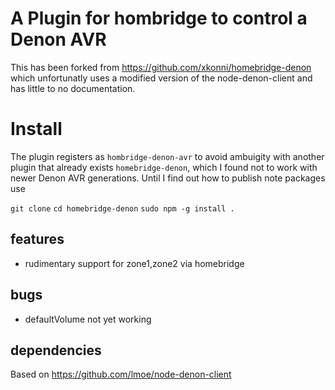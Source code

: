 # A Plugin for hombridge to control a Denon AVR

This has been forked from https://github.com/xkonni/homebridge-denon which unfortunatly uses a modified version of
the node-denon-client and has little to no documentation.

# Install

The plugin registers as `hombridge-denon-avr` to avoid ambuigity with another plugin that already exists `homebridge-denon`,
which I found not to work with newer Denon AVR generations. Until I find out how to publish note packages use

`git clone`
`cd homebridge-denon`
`sudo npm -g install .`

## features
* rudimentary support for zone1,zone2 via homebridge

## bugs
* defaultVolume not yet working

## dependencies

Based on https://github.com/lmoe/node-denon-client
